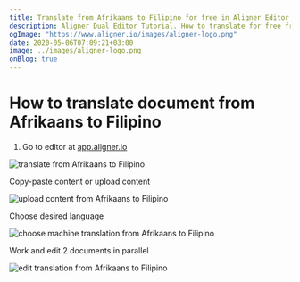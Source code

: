 ```yaml
---
title: Translate from Afrikaans to Filipino for free in Aligner Editor
description: Aligner Dual Editor Tutorial. How to translate for free from Afrikaans to Filipino. Aligner is multilingual document management platform. 
ogImage: "https://www.aligner.io/images/aligner-logo.png"
date: 2020-05-06T07:09:21+03:00
image: ../images/aligner-logo.png
onBlog: true
---
```


# How to translate document from Afrikaans to Filipino

1. Go to editor at [app.aligner.io](https://app.aligner.io "Aligner App web page")

![translate from Afrikaans to Filipino](../aligner-blank-editor.png "translate from Afrikaans to Filipino")

Copy-paste content or upload content

![upload content from Afrikaans to Filipino](../aligner-uploaded-document.png "upload content from Afrikaans to Filipino")

Choose desired language

![choose machine translation from Afrikaans to Filipino](../aligner-language-dropdown.png "choose machine translation from Afrikaans to Filipino")

Work and edit 2 documents in parallel

![edit translation from Afrikaans to Filipino](../aligner-double-sitded-editor.png "edit translation from Afrikaans to Filipino")

